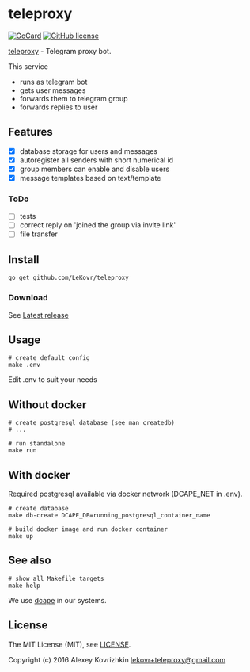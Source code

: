 
teleproxy
=========

[![GoCard][1]][2]
[![GitHub license][3]][4]

[1]: https://goreportcard.com/badge/LeKovr/teleproxy
[2]: https://goreportcard.com/report/github.com/LeKovr/teleproxy
[3]: https://img.shields.io/badge/license-MIT-blue.svg
[4]: LICENSE

[teleproxy](https://github.com/LeKovr/teleproxy) - Telegram proxy bot.

This service

* runs as telegram bot
* gets user messages
* forwards them to telegram group
* forwards replies to user

Features
--------

* [x] database storage for users and messages
* [x] autoregister all senders with short numerical id
* [x] group members can enable and disable users
* [x] message templates based on text/template

### ToDo

* [ ] tests
* [ ] correct reply on 'joined the group via invite link'
* [ ] file transfer

Install
-------

```
go get github.com/LeKovr/teleproxy
```

### Download

See [Latest release](https://github.com/LeKovr/teleproxy/latest)

Usage
-----

```
# create default config
make .env
```
Edit .env to suit your needs

## Without docker
```
# create postgresql database (see man createdb)
# ...

# run standalone
make run
```

## With docker
Required postgresql available via docker network (DCAPE_NET in .env).

```
# create database
make db-create DCAPE_DB=running_postgresql_container_name

# build docker image and run docker container
make up
```

## See also

```
# show all Makefile targets
make help
```

We use [dcape](https://github.com/dopos/dcape) in our systems.

License
-------

The MIT License (MIT), see [LICENSE](LICENSE).

Copyright (c) 2016 Alexey Kovrizhkin lekovr+teleproxy@gmail.com
